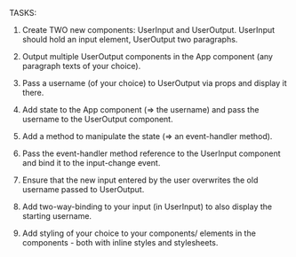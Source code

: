 TASKS:

1) Create TWO new components: UserInput and UserOutput. UserInput should hold an input element, UserOutput two paragraphs.

2) Output multiple UserOutput components in the App component (any paragraph texts of your choice).

3) Pass a username (of your choice) to UserOutput via props and display it there.

4) Add state to the App component (=> the username) and pass the username to the UserOutput component.

5) Add a method to manipulate the state (=> an event-handler method).

6) Pass the event-handler method reference to the UserInput component and bind it to the input-change event.

7) Ensure that the new input entered by the user overwrites the old username passed to UserOutput.

8) Add two-way-binding to your input (in UserInput) to also display the starting username.

9) Add styling of your choice to your components/ elements in the components - both with inline styles and stylesheets.